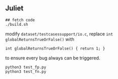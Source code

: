 ## Juliet

```
## fetch code
./build.sh
```
modify `dataset/testcasessupport/io.c`, replace `int globalReturnsTrueOrFalse()` with
```
int globalReturnsTrueOrFalse() { return 1; }
```
to ensure every bug always can be triggered.

```
python3 test_fp.py
python3 test_fn.py
```